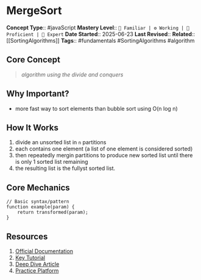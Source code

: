 # MergeSort

**Concept Type**:: #javaScript
**Mastery Level**:: `🧠 Familiar | ⚙️ Working | 🚀 Proficient | 🔬 Expert`
**Date Started**:: 2025-06-23
**Last Revised**::
**Related**:: [[SortingAlgorithms]]
**Tags**:: #fundamentals #SortingAlgorithms #algorithm

## Core Concept

> _algorithm using the divide and conquers_

## Why Important?

- more fast way to sort elements than bubble sort using O(n log n)

## How It Works

1. divide an unsorted list in `n` partitions
2. each contains one element (a list of one element is considered sorted)
3. then repeatedly mergin partitions to produce new sorted list until there is only 1 sorted list
   remaining
4. the resulting list is the fullyst sorted list.

## Core Mechanics

```<language>
// Basic syntax/pattern
function example(param) {
    return transformed(param);
}
```

## Resources

1. [Official Documentation]()
2. [Key Tutorial]()
3. [Deep Dive Article]()
4. [Practice Platform]()
